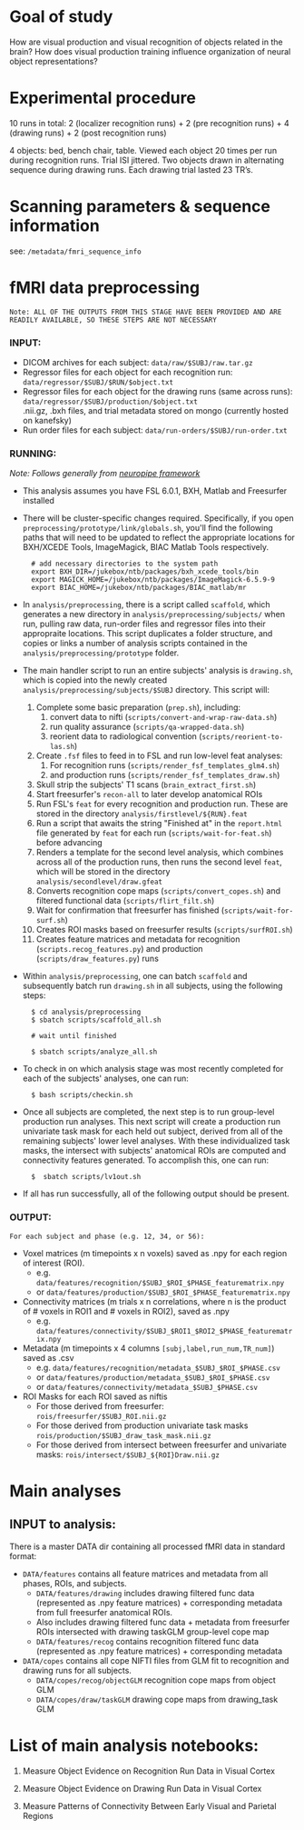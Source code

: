 # Goal of study 
How are visual production and visual recognition of objects related in the brain?
How does visual production training influence organization of neural object representations?

# Experimental procedure

10 runs in total: 2 (localizer recognition runs) + 2 (pre recognition runs) + 4 (drawing runs) + 2 (post recognition runs)

4 objects: bed, bench chair, table.
Viewed each object 20 times per run during recognition runs. Trial ISI jittered. 
Two objects drawn in alternating sequence during drawing runs. Each drawing trial lasted 23 TR’s.

# Scanning parameters & sequence information

see: `/metadata/fmri_sequence_info`

# fMRI data preprocessing
    Note: ALL OF THE OUTPUTS FROM THIS STAGE HAVE BEEN PROVIDED AND ARE 
    READILY AVAILABLE, SO THESE STEPS ARE NOT NECESSARY

### INPUT:
* DICOM archives for each subject: `data/raw/$SUBJ/raw.tar.gz`
* Regressor files for each object for each recognition run: `data/regressor/$SUBJ/$RUN/$object.txt`
* Regressor files for each object for the drawing runs (same across runs): `data/regressor/$SUBJ/production/$object.txt`  
.nii.gz, .bxh files, and trial metadata stored on mongo (currently hosted on kanefsky)
* Run order files for each subject: `data/run-orders/$SUBJ/run-order.txt`

### RUNNING:
*Note: Follows generally from [neuropipe framework](https://github.com/ntblab/neuropipe)*

* This analysis assumes you have FSL 6.0.1, BXH, Matlab and Freesurfer installed
* There will be cluster-specific changes required. Specifically, if you open `preprocessing/prototype/link/globals.sh`, 
you'll find the following paths that will need to be updated to reflect the appropriate locations for BXH/XCEDE Tools, ImageMagick, 
BIAC Matlab Tools respectively.

        # add necessary directories to the system path
        export BXH_DIR=/jukebox/ntb/packages/bxh_xcede_tools/bin
        export MAGICK_HOME=/jukebox/ntb/packages/ImageMagick-6.5.9-9
        export BIAC_HOME=/jukebox/ntb/packages/BIAC_matlab/mr

* In `analysis/preprocessing`, there is a script called `scaffold`, which generates a new directory 
in `analysis/preprocessing/subjects/` when run, pulling raw data, run-order files and regressor 
files into their appropraite locations. This script duplicates a folder structure, and copies or links 
a number of analysis scripts contained in the `analysis/preprocessing/prototype` folder.
* The main handler script to run an entire subjects' analysis is `drawing.sh`, which is copied into the
newly created `analysis/preprocessing/subjects/$SUBJ` directory. This script will:
    1. Complete some basic preparation (`prep.sh`), including:
        1. convert data to nifti (`scripts/convert-and-wrap-raw-data.sh`)
        2. run quality assurance (`scripts/qa-wrapped-data.sh`)
        3. reorient data to radiological convention (`scripts/reorient-to-las.sh`)
    2. Create `.fsf` files to feed in to FSL and run low-level feat analyses:
        1. For recognition runs (`scripts/render_fsf_templates_glm4.sh`) 
        2. and production runs (`scripts/render_fsf_templates_draw.sh`)
    3. Skull strip the subjects' T1 scans (`brain_extract_first.sh`)
    4. Start freesurfer's `recon-all` to later develop anatomical ROIs
    5. Run FSL's `feat` for every recognition and production run. These are stored in the directory 
    `analysis/firstlevel/${RUN}.feat`
    6. Run a script that awaits the string "Finished at" in the `report.html` file generated by `feat` 
    for each run (`scripts/wait-for-feat.sh`) before advancing
    7. Renders a template for the second level analysis, which combines across all of the production runs,
    then runs the second level `feat`, which will be stored in the directory `analysis/secondlevel/draw.gfeat`
    8. Converts recognition cope maps (`scripts/convert_copes.sh`) and filtered functional data (`scripts/flirt_filt.sh`)
    9. Wait for confirmation that freesurfer has finished (`scripts/wait-for-surf.sh`)
    10. Creates ROI masks based on freesurfer results (`scripts/surfROI.sh`)
    11. Creates feature matrices and metadata for recognition (`scripts.recog_features.py`) and production 
    (`scripts/draw_features.py`) runs
* Within `analysis/preprocessing`, one can batch `scaffold` and subsequently batch run `drawing.sh`
in all subjects, using the following steps:

        $ cd analysis/preprocessing
        $ sbatch scripts/scaffold_all.sh
        
        # wait until finished
        
        $ sbatch scripts/analyze_all.sh
        
* To check in on which analysis stage was most recently completed for each of the subjects' analyses, 
one can run:

        $ bash scripts/checkin.sh
        
* Once all subjects are completed, the next step is to run group-level production run analyses. This 
next script will create a production run univariate task mask for each held out subject, derived from all
of the remaining subjects' lower level analyses. With these individualized task masks, the intersect with
subjects' anatomical ROIs are computed and connectivity features generated. To accomplish this, one can run:

        $  sbatch scripts/lv1out.sh
        
* If all has run successfully, all of the following output should be present.

<!---
Motion correction
Projection of filtered_func into anatomical space to yield 4D timeseries
ROIs:
Freesurfer used to derive ROIs from each participants’ T1
Univariate comparison (drawing vs. not drawing) used to make task mask
ROIs with ‘draw’ suffix are intersects of ROI masks and draw task mask
All in anatomical space
-->

### OUTPUT: 
	For each subject and phase (e.g. 12, 34, or 56):
* Voxel matrices (m timepoints x n voxels) saved as .npy for each region of interest (ROI).
    * e.g. `data/features/recognition/$SUBJ_$ROI_$PHASE_featurematrix.npy`
    * or `data/features/production/$SUBJ_$ROI_$PHASE_featurematrix.npy`
* Connectivity matrices (m trials x n correlations, where n is the product of # voxels in ROI1 and # voxels in ROI2), saved as .npy
    * e.g. `data/features/connectivity/$SUBJ_$ROI1_$ROI2_$PHASE_featurematrix.npy`
* Metadata (m timepoints x 4 columns `[subj,label,run_num,TR_num]`) saved as .csv
    * e.g. `data/features/recognition/metadata_$SUBJ_$ROI_$PHASE.csv`
    * or `data/features/production/metadata_$SUBJ_$ROI_$PHASE.csv`
    * or `data/features/connectivity/metadata_$SUBJ_$PHASE.csv`
* ROI Masks for each ROI saved as niftis
    * For those derived from freesurfer: `rois/freesurfer/$SUBJ_ROI.nii.gz`
    * For those derived from production univariate task masks `rois/production/$SUBJ_draw_task_mask.nii.gz`
    * For those derived from intersect between freesurfer and univariate masks: `rois/intersect/$SUBJ_${ROI}Draw.nii.gz`
<!---Note: before 4/23/18, canonical voxel matrices + metadata were in `neurosketch/data/neurosketch_voxelmat3mm_freesurfer_drawing`, renamed to `neurosketch/data/features/drawing`. 

    Note: path on jukebox (accessible via Spock) is: `/jukebox/ntb/projects/sketchloop02/data`
-->
# Main analyses 

## INPUT to analysis:

There is a master DATA dir containing all processed fMRI data in standard format:
* `DATA/features` contains all feature matrices and metadata from all phases, ROIs, and subjects.
	* `DATA/features/drawing` includes drawing filtered func data (represented as .npy feature matrices) + corresponding metadata from full freesurfer anatomical ROIs.
	* Also includes drawing filtered func data + metadata from freesurfer ROIs intersected with drawing taskGLM group-level cope map
	* `DATA/features/recog` contains recognition filtered func data (represented as .npy feature matrices) + corresponding metadata
* `DATA/copes` contains all cope NIFTI files from GLM fit to recognition and drawing runs for all subjects.
	* `DATA/copes/recog/objectGLM` recognition cope maps from object GLM
	* `DATA/copes/draw/taskGLM` drawing cope maps from drawing_task GLM

# List of main analysis notebooks:
1. Measure Object Evidence on Recognition Run Data in Visual Cortex

2. Measure Object Evidence on Drawing Run Data in Visual Cortex

3. Measure Patterns of Connectivity Between Early Visual and Parietal Regions

